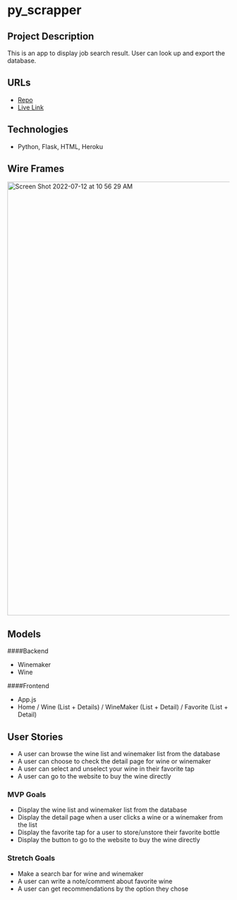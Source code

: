 # py_scrapper

## Project Description

This is an app to display job search result. User can look up and export the database.

## URLs

- [Repo](https://github.com/Bom-dev/py_scrapper)
- [Live Link](https://job-scrapper-bom.herokuapp.com)

## Technologies

- Python, Flask, HTML, Heroku

## Wire Frames

<img width="983" alt="Screen Shot 2022-07-12 at 10 56 29 AM" src="https://media.git.generalassemb.ly/user/42781/files/1bb822a9-e57c-4c14-9e6e-7f1436a213bf">

## Models

####Backend

- Winemaker
- Wine

####Frontend

- App.js
- Home / Wine (List + Details) / WineMaker (List + Detail) / Favorite (List + Detail)

## User Stories

- A user can browse the wine list and winemaker list from the database
- A user can choose to check the detail page for wine or winemaker
- A user can select and unselect your wine in their favorite tap
- A user can go to the website to buy the wine directly

### MVP Goals

- Display the wine list and winemaker list from the database
- Display the detail page when a user clicks a wine or a winemaker from the list
- Display the favorite tap for a user to store/unstore their favorite bottle
- Display the button to go to the website to buy the wine directly

### Stretch Goals

- Make a search bar for wine and winemaker
- A user can write a note/comment about favorite wine
- A user can get recommendations by the option they chose
